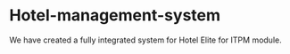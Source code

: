 # Hotel-management-system
We have created a fully integrated system for Hotel Elite for ITPM module.
